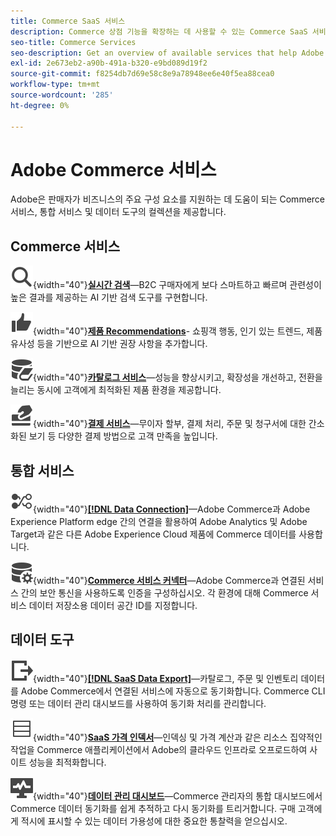 ```yaml
---
title: Commerce SaaS 서비스
description: Commerce 상점 기능을 확장하는 데 사용할 수 있는 Commerce SaaS 서비스에 대해 알아봅니다
seo-title: Commerce Services
seo-description: Get an overview of available services that help Adobe Commerce merchants extend storefront capabilities to support key components of their business.
exl-id: 2e673eb2-a90b-491a-b320-e9bd089d19f2
source-git-commit: f8254db7d69e58c8e9a78948ee6e40f5ea88cea0
workflow-type: tm+mt
source-wordcount: '285'
ht-degree: 0%

---
```


# Adobe Commerce 서비스

Adobe은 판매자가 비즈니스의 주요 구성 요소를 지원하는 데 도움이 되는 Commerce 서비스, 통합 서비스 및 데이터 도구의 컬렉션을 제공합니다.

## Commerce 서비스

![검색](../landing/assets/icon-magnify.svg){width="40"}**[실시간 검색](https://experienceleague.adobe.com/en/docs/commerce-merchant-services/live-search/overview)**—B2C 구매자에게 보다 스마트하고 빠르며 관련성이 높은 결과를 제공하는 AI 기반 검색 도구를 구현합니다.

![ThumbsUp](../landing/assets/icon-thumbs-up.svg){width="40"}**[제품 Recommendations](https://experienceleague.adobe.com/en/docs/commerce-merchant-services/product-recommendations/overview)**- 쇼핑객 행동, 인기 있는 트렌드, 제품 유사성 등을 기반으로 AI 기반 권장 사항을 추가합니다.

![연결된 서비스에 대한 카탈로그 데이터](../landing/assets/icon-data-book.svg){width="40"}**[카탈로그 서비스](https://experienceleague.adobe.com/en/docs/commerce-merchant-services/catalog-service/overview)**—성능을 향상시키고, 확장성을 개선하고, 전환을 늘리는 동시에 고객에게 최적화된 제품 환경을 제공합니다.

![결제 방법](../landing/assets/icon-credit-card.svg){width="40"}**[결제 서비스](https://experienceleague.adobe.com/en/docs/commerce-merchant-services/payment-services/overview)**—무이자 할부, 결제 처리, 주문 및 청구서에 대한 간소화된 보기 등 다양한 결제 방법으로 고객 만족을 높입니다.

## 통합 서비스

![플랫폼으로 데이터 전송](../landing/assets/icon-transfer-to-platform.svg){width="40"}**[[!DNL Data Connection]](https://experienceleague.adobe.com/en/docs/commerce-merchant-services/data-connection/overview)**—Adobe Commerce과 Adobe Experience Platform edge 간의 연결을 활용하여 Adobe Analytics 및 Adobe Target과 같은 다른 Adobe Experience Cloud 제품에 Commerce 데이터를 사용합니다.

![데이터 연결](../landing/assets/icon-data-setting.svg){width="40"}**[Commerce 서비스 커넥터](https://experienceleague.adobe.com/en/docs/commerce-merchant-services/user-guides/integration-services/saas)**—Adobe Commerce과 연결된 서비스 간의 보안 통신을 사용하도록 인증을 구성하십시오. 각 환경에 대해 Commerce 서비스 데이터 저장소용 데이터 공간 ID를 지정합니다.

## 데이터 도구

![SaaS 데이터 내보내기 피드 관리](../landing/assets/icon-export.svg){width="40"}**[[!DNL SaaS Data Export]](https://experienceleague.adobe.com/en/docs/commerce-merchant-services/saas-data-export/overview)**—카탈로그, 주문 및 인벤토리 데이터를 Adobe Commerce에서 연결된 서비스에 자동으로 동기화합니다. Commerce CLI 명령 또는 데이터 관리 대시보드를 사용하여 동기화 처리를 관리합니다.

![제품 가격 피드](../landing/assets/icon-feed.svg){width="40"}**[SaaS 가격 인덱서](https://experienceleague.adobe.com/en/docs/commerce-merchant-services/price-indexer/price-indexing)**—인덱싱 및 가격 계산과 같은 리소스 집약적인 작업을 Commerce 애플리케이션에서 Adobe의 클라우드 인프라로 오프로드하여 사이트 성능을 최적화합니다.

![데이터 동기화 모니터링](../landing/assets/icon-monitoring.svg){width="40"}**[데이터 관리 대시보드](https://experienceleague.adobe.com/en/docs/commerce-admin/systems/data-transfer/data-dashboard)**—Commerce 관리자의 통합 대시보드에서 Commerce 데이터 동기화를 쉽게 추적하고 다시 동기화를 트리거합니다. 구매 고객에게 적시에 표시할 수 있는 데이터 가용성에 대한 중요한 통찰력을 얻으십시오.
